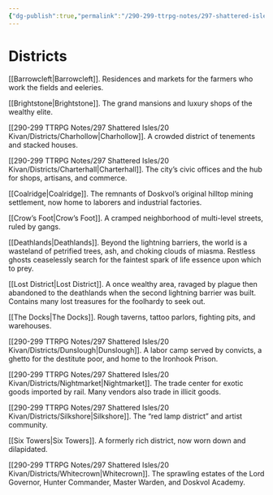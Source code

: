 ```yaml
---
{"dg-publish":true,"permalink":"/290-299-ttrpg-notes/297-shattered-isles/20-kivan/districts/kivan-districts/"}
---
```



# Districts

[[Barrowcleft\|Barrowcleft]]. Residences and markets for the farmers who work the fields and eeleries.

[[Brightstone\|Brightstone]]. The grand mansions and luxury shops of the wealthy elite.

[[290-299 TTRPG Notes/297 Shattered Isles/20 Kivan/Districts/Charhollow\|Charhollow]]. A crowded district of tenements and stacked houses.

[[290-299 TTRPG Notes/297 Shattered Isles/20 Kivan/Districts/Charterhall\|Charterhall]]. The city’s civic offices and the hub for shops, artisans, and commerce.

[[Coalridge\|Coalridge]]. The remnants of Doskvol’s original hilltop mining settlement, now home to laborers and industrial factories.

[[Crow’s Foot\|Crow’s Foot]]. A cramped neighborhood of multi-level streets, ruled by gangs.

[[Deathlands\|Deathlands]]. Beyond the lightning barriers, the world is a wasteland of petrified trees, ash, and choking clouds of miasma. Restless ghosts ceaselessly search for the faintest spark of life essence upon which to prey.

[[Lost District\|Lost District]]. A once wealthy area, ravaged by plague then abandoned to the deathlands when the second lightning barrier was built. Contains many lost treasures for the foolhardy to seek out.

[[The Docks\|The Docks]]. Rough taverns, tattoo parlors, fighting pits, and warehouses.

[[290-299 TTRPG Notes/297 Shattered Isles/20 Kivan/Districts/Dunslough\|Dunslough]]. A labor camp served by convicts, a ghetto for the destitute poor, and home to the Ironhook Prison.

[[290-299 TTRPG Notes/297 Shattered Isles/20 Kivan/Districts/Nightmarket\|Nightmarket]]. The trade center for exotic goods imported by rail. Many vendors also trade in illicit goods.

[[290-299 TTRPG Notes/297 Shattered Isles/20 Kivan/Districts/Silkshore\|Silkshore]]. The “red lamp district” and artist community.

[[Six Towers\|Six Towers]]. A formerly rich district, now worn down and dilapidated.

[[290-299 TTRPG Notes/297 Shattered Isles/20 Kivan/Districts/Whitecrown\|Whitecrown]]. The sprawling estates of the Lord Governor, Hunter Commander, Master Warden, and Doskvol Academy.